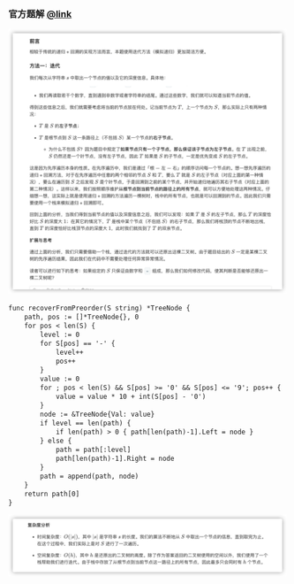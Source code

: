 ### 官方题解 [@link](https://leetcode-cn.com/problems/recover-a-tree-from-preorder-traversal/solution/cong-xian-xu-bian-li-huan-yuan-er-cha-shu-by-leetc/)

![1.png](./source/1.png)
```Golang
func recoverFromPreorder(S string) *TreeNode {
    path, pos := []*TreeNode{}, 0
    for pos < len(S) {
        level := 0
        for S[pos] == '-' {
            level++
            pos++
        }
        value := 0
        for ; pos < len(S) && S[pos] >= '0' && S[pos] <= '9'; pos++ {
            value = value * 10 + int(S[pos] - '0')
        }
        node := &TreeNode{Val: value}
        if level == len(path) {
            if len(path) > 0 { path[len(path)-1].Left = node }
        } else {
            path = path[:level]
            path[len(path)-1].Right = node
        }
        path = append(path, node)
    }
    return path[0]
}
```
![2.png](./source/2.png)